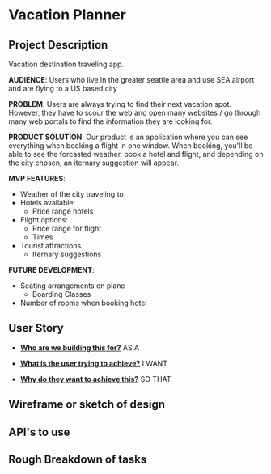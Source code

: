 # Vacation Planner

## Project Description
Vacation destination traveling app.

**AUDIENCE**:
Users who live in the greater seattle area and use SEA airport and are flying to a US based city

**PROBLEM**:
Users are always trying to find their next vacation spot. However, they have to scour the web and open many websites / go through many web portals to find the information they are looking for.

**PRODUCT SOLUTION**:
Our product is an application where you can see everything when booking a flight in one window. When booking, you'll be able to see the forcasted weather, book a hotel and flight, and depending on the city chosen, an iternary suggestion will appear.

**MVP FEATURES**:
* Weather of the city traveling to
* Hotels available:
    * Price range hotels
* Flight options:
    * Price range for flight
    * Times
* Tourist attractions
    * Iternary suggestions

**FUTURE DEVELOPMENT**:
* Seating arrangements on plane
    * Boarding Classes
* Number of rooms when booking hotel


## User Story
* **<u>Who are we building this for?</u>**
AS A

* **<u>What is the user trying to achieve?</u>**
I WANT

* **<u>Why do they want to achieve this?</u>**
SO THAT

## Wireframe or sketch of design

## API's to use

## Rough Breakdown of tasks
